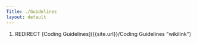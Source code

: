```yaml
---
Title: ./Guidelines
layout: default
---
```


1.  REDIRECT [Coding Guidelines]({{site.url}}/Coding Guidelines "wikilink")

